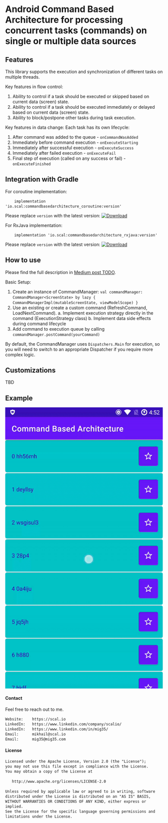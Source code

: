 Android Command Based Architecture for processing concurrent tasks (commands) on single or multiple data sources
======================

## Features

This library supports the execution and synchronization of different tasks on multiple threads.

Key features in flow control:
1. Ability to control if a task should be executed or skipped based on current data (screen) state.
2. Ability to control if a task should be executed immediately or delayed based on current data (screen) state.
3. Ability to block/postpone other tasks during task execution.

Key features in data change:
Each task has its own lifecycle:
1. After command was added to the queue - `onCommandWasAdded`
2. Immediately before command execution - `onExecuteStarting`
3. Immediately after successful execution - `onExecuteSuccess`
4. Immediately after failed execution - `onExecuteFail`
5. Final step of execution (called on any success or fail) - `onExecuteFinished`

## Integration with Gradle

For coroutine implementation:
```
    implementation 'io.scal:commandbasedarchitecture_coroutine:version'
```

Please replace `version` with the latest version: [![Download](https://api.bintray.com/packages/mig35/android-maven/command-based-architecture-coroutine/images/download.svg)](https://bintray.com/mig35/android-maven/command-based-architecture-coroutine/_latestVersion)


For RxJava implementation:
```
    implementation 'io.scal:commandbasedarchitecture_rxjava:version'
```

Please replace `version` with the latest version: [![Download](https://api.bintray.com/packages/mig35/android-maven/command-based-architecture-rxjava/images/download.svg)](https://bintray.com/mig35/android-maven/command-based-architecture-rxjava/_latestVersion)


## How to use

Please find the full description in [Medium post TODO](https://medium.com).

Basic Setup:
1. Create an instance of CommandManager: `val commandManager: CommandManager<ScreenState> by lazy { CommandManagerImpl(mutableScreenState, viewModelScope) }`
2. Use an existing or create a custom command (RefreshCommand, LoadNextCommand).
    a. Implement execution strategy directly in the command (ExecutionStrategy class)
    b. Implement data side effects during command lifecycle
3. Add command to execution queue by calling `commandManager.postCommand(yourCommand)`

By default, the CommandManager uses `Dispatchers.Main` for execution, so you will need to switch to an appropriate Dispatcher if you require more complex logic.


## Customizations

TBD


## Example

![Example](resources/list_details_broadcast.gif "working example")

#### Contact ####

Feel free to reach out to me.

    Website:    https://scal.io
    LinkedIn:   https://www.linkedin.com/company/scalio/
    LinkedIn:   https://www.linkedin.com/in/mig35/
    Email:      mikhail@scal.io
    Email:      mig35@mig35.com

#### License ####

    Licensed under the Apache License, Version 2.0 (the "License");
    you may not use this file except in compliance with the License.
    You may obtain a copy of the License at

       http://www.apache.org/licenses/LICENSE-2.0

    Unless required by applicable law or agreed to in writing, software
    distributed under the License is distributed on an "AS IS" BASIS,
    WITHOUT WARRANTIES OR CONDITIONS OF ANY KIND, either express or implied.
    See the License for the specific language governing permissions and
    limitations under the License.